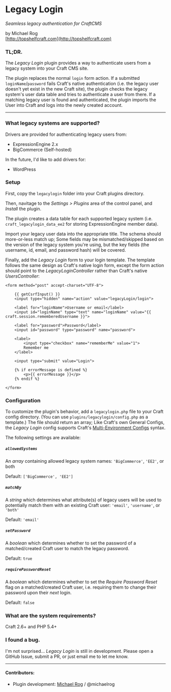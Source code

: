 # Legacy Login

_Seamless legacy authentication for CraftCMS_

by Michael Rog  
[http://topshelfcraft.com](http://topshelfcraft.com)



### TL;DR.

The _Legacy Login_ plugin provides a way to authenticate users from a legacy system into your Craft CMS site.

The plugin replaces the normal `login` form action. If a submitted `loginName`/`password` fails Craft's native authentication (i.e. the legacy user doesn't yet exist in the new Craft site), the plugin checks the legacy system's user data table and tries to authenticate a user from there. If a matching legacy user is found and authenticated, the plugin imports the User into Craft and logs into the newly created account.

* * *



### What legacy systems are supported?

Drivers are provided for authenticating legacy users from:

- ExpressionEngine 2.x
- BigCommerce (Self-hosted)

In the future, I'd like to add drivers for:

- WordPress



### Setup

First, copy the `legacylogin` folder into your Craft plugins directory.

Then, navitage to the _Settings > Plugins_ area of the control panel, and _Install_ the plugin.

The plugin creates a data table for each supported legacy system (i.e. `craft_legacylogin_data_ee2` for storing ExpressionEngine member data).

Import your legacy user data into the appropriate title. The schema should more-or-less match up; Some fields may be mismatched/skipped based on the version of the legacy system you're using, but the key fields (the username, id, email, and password hash) will be covered.

Finally, add the _Legacy Login_ form to your login template. The template follows the same design as Craft's native login form, except the form action should point to the _LegacyLoginController_ rather than Craft's native _UsersController_:

```twig
<form method="post" accept-charset="UTF-8">

	{{ getCsrfInput() }}
	<input type="hidden" name="action" value="legacyLogin/login">

	<label for="loginName">Username or email</label>
	<input id="loginName" type="text" name="loginName" value="{{ craft.session.rememberedUsername }}">

	<label for="password">Password</label>
	<input id="password" type="password" name="password">

	<label>
		<input type="checkbox" name="rememberMe" value="1">
		Remember me
	</label>

	<input type="submit" value="Login">

	{% if errorMessage is defined %}
		<p>{{ errorMessage }}</p>
	{% endif %}
	
</form>
```



### Configuration

To customize the plugin's behavior, add a `legacylogin.php` file to your Craft config directory. (You can use `plugins/legacylogin/config.php` as a template.) The file should return an array; Like Craft's own General Configs, the _Legacy Login_ config supports Craft's [Multi-Environment Configs](https://craftcms.com/docs/multi-environment-configs) syntax.

The following settings are available:

##### `allowedSystems`

An _array_ containing allowed legacy system names: `'BigCommerce'`, `'EE2'`, or both

Default: `['BigCommerce', 'EE2']`

##### `matchBy`

A _string_ which determines what attribute(s) of legacy users will be used to potentially match them with an existing Craft user: `'email'`, `'username'`, or `'both'`

Default: `'email'`

##### `setPassword`

A _boolean_ which determines whether to set the password of a matched/created Craft user to match the legacy password.

Default: `true`

##### `requirePasswordReset`

A _boolean_ which determines whether to set the _Require Password Reset_ flag on a matched/created Craft user, i.e. requiring them to change their password upon their _next_ login.

Default: `false`



### What are the system requirements?

Craft 2.6+ and PHP 5.4+



### I found a bug.

I'm not surprised... _Legacy Login_ is still in development. Please open a GitHub Issue, submit a PR, or just email me to let me know.



* * *

#### Contributors:

  - Plugin development: [Michael Rog](http://michaelrog.com) / @michaelrog
